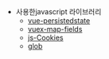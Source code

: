 
* 사용한javascript 라이브러리
    * [vue-persistedstate](https://github.com/robinvdvleuten/vuex-persistedstate)
    * [vuex-map-fields](https://github.com/maoberlehner/vuex-map-fields)
    * [js-Cookies](https://www.npmjs.com/package/js-cookie)
    * [glob](https://www.npmjs.com/package/glob)
